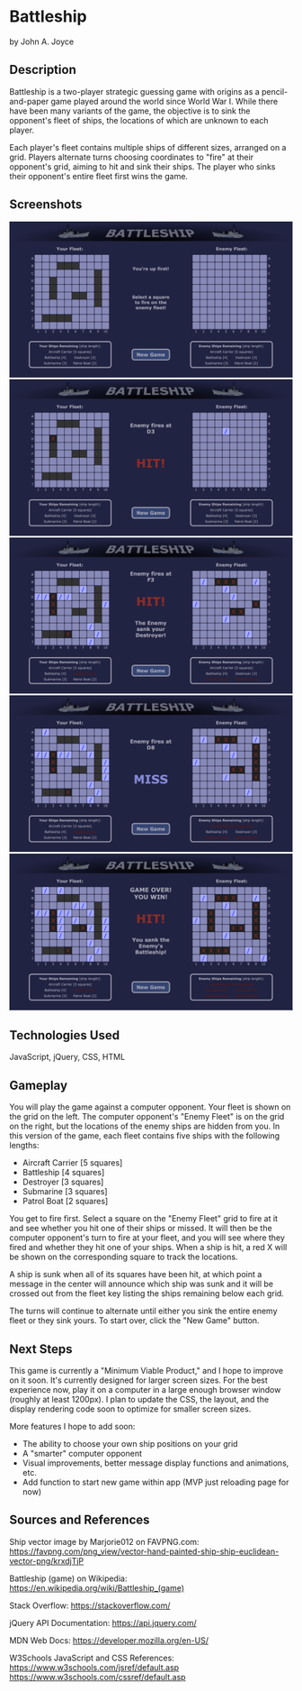 # Battleship

by John A. Joyce 

## Description

Battleship is a two-player strategic guessing game with origins as a pencil-and-paper game played around the world since World War I. While there have been many variants of the game, the objective is to sink the opponent's fleet of ships, the locations of which are unknown to each player. 

Each player's fleet contains multiple ships of different sizes, arranged on a grid. Players alternate turns choosing coordinates to "fire" at their opponent's grid, aiming to hit and sink their ships. The player who sinks their opponent's entire fleet first wins the game. 

## Screenshots 

![Screenshot 1](images/screenshot-1.png) 
![Screenshot 2](images/screenshot-2.png) 
![Screenshot 3](images/screenshot-3.png) 
![Screenshot 4](images/screenshot-4.png) 
![Screenshot 5](images/screenshot-5.png) 

## Technologies Used 

JavaScript, jQuery, CSS, HTML 

## Gameplay

You will play the game against a computer opponent. Your fleet is shown on the grid on the left. The computer opponent's "Enemy Fleet" is on the grid on the right, but the locations of the enemy ships are hidden from you. In this version of the game, each fleet contains five ships with the following lengths: 

* Aircraft Carrier [5 squares]
* Battleship [4 squares]
* Destroyer [3 squares]
* Submarine [3 squares]
* Patrol Boat [2 squares]

You get to fire first. Select a square on the "Enemy Fleet" grid to fire at it and see whether you hit one of their ships or missed. It will then be the computer opponent's turn to fire at your fleet, and you will see where they fired and whether they hit one of your ships. When a ship is hit, a red X will be shown on the corresponding square to track the locations. 

A ship is sunk when all of its squares have been hit, at which point a message in the center will announce which ship was sunk and it will be crossed out from the fleet key listing the ships remaining below each grid. 

The turns will continue to alternate until either you sink the entire enemy fleet or they sink yours. To start over, click the "New Game" button. 

## Next Steps

This game is currently a "Minimum Viable Product," and I hope to improve on it soon. It's currently designed for larger screen sizes. For the best experience now, play it on a computer in a large enough browser window (roughly at least 1200px). I plan to update the CSS, the layout, and the display rendering code soon to optimize for smaller screen sizes. 

More features I hope to add soon: 

* The ability to choose your own ship positions on your grid 
* A "smarter" computer opponent 
* Visual improvements, better message display functions and animations, etc. 
* Add function to start new game within app (MVP just reloading page for now) 


## Sources and References

Ship vector image by Marjorie012 on FAVPNG.com: 
https://favpng.com/png_view/vector-hand-painted-ship-ship-euclidean-vector-png/krxdjTjP 

Battleship (game) on Wikipedia: 
https://en.wikipedia.org/wiki/Battleship_(game) 

Stack Overflow: https://stackoverflow.com/ 

jQuery API Documentation: https://api.jquery.com/ 

MDN Web Docs: https://developer.mozilla.org/en-US/ 

W3Schools JavaScript and CSS References: 
https://www.w3schools.com/jsref/default.asp 
https://www.w3schools.com/cssref/default.asp 

